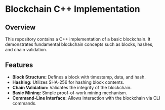 # Blockchain C++ Implementation

## Overview

This repository contains a C++ implementation of a basic blockchain. It demonstrates fundamental blockchain concepts such as blocks, hashes, and chain validation.

## Features

- **Block Structure:** Defines a block with timestamp, data, and hash.
- **Hashing:** Utilizes SHA-256 for hashing block contents.
- **Chain Validation:** Validates the integrity of the blockchain.
- **Basic Mining:** Simple proof-of-work mining mechanism.
- **Command-Line Interface:** Allows interaction with the blockchain via CLI commands.
